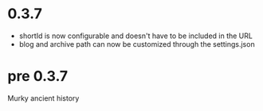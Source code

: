 0.3.7
=====

* shortId is now configurable and doesn't have to be included in the URL
* blog and archive path can now be customized through the settings.json

pre 0.3.7
=========

Murky ancient history